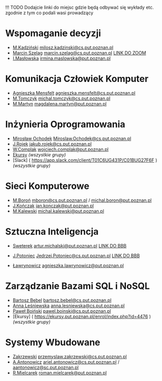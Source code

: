 !!! TODO
    Dodajcie linki do miejsc gdzie będą odbywać się wykłady etc. zgodnie z tym co podali wasi prowadzący

# Wspomaganie decyzji
- [M.Kadziński](http://www.cs.put.poznan.pl/mkadzinski/wd/) milosz.kadzinski@cs.put.poznan.pl
- [Marcin Szeląg](http://www.cs.put.poznan.pl/mszelag/Teaching/teaching.html) marcin.szelag@cs.put.poznan.pl 
    [LINK DO ZOOM](https://us02web.zoom.us/j/6058330707?pwd=RUxNcUN6Y3g3eUxydnBNK2d6VE5HZz09&fbclid=IwAR0M7Kux1lQD9cr-aCd6B-97gQjszb7WhxaAMeYyNgBfZR8XC-SrpCra7Xo#success)
- [I.Masłowska](http://www.cs.put.poznan.pl/imaslowska/wd/) irmina.maslowska@put.poznan.pl

# Komunikacja Człowiek Komputer
- [Agnieszka Mensfelt](https://www.cs.put.poznan.pl/amensfelt/komunikacja-czlowiek-komputer/) agnieszka.mensfelt@cs.put.poznan.pl
- [M.Tomczyk](http://www.cs.put.poznan.pl/mtomczyk/index.php/kck-zasady-oceniania/) michal.tomczyk@cs.put.poznan.pl
- [M.Martyn]() magdalena.martyn@put.poznan.pl 

# Inżynieria Oprogramowania
- [Mirosław Ochodek]() Miroslaw.Ochodek@cs.put.poznan.pl
- [J.Rojek](http://www.cs.put.poznan.pl/jrojek/io1.html) jakub.rojek@cs.put.poznan.pl
- [W.Complak]() wojciech.complak@put.poznan.pl
- [Ekursy]( https://ekursy.put.poznan.pl/course/view.php?id=3561 ) *(wszystkie grupy)*
- [Slack] ( https://app.slack.com/client/T01C6UG431P/C01BUG27F6F )  *(wszystkie grupy)*

# Sieci Komputerowe
- [M.Boroń](http://www.cs.put.poznan.pl/mboron/sk2.html) mboron@cs.put.poznan.pl / michal.boron@put.poznan.pl 
- [J.Kończak](http://www.cs.put.poznan.pl/jkonczak/sk2)  jan.konczak@put.poznan.pl
- [M.Kalewski](http://www.cs.put.poznan.pl/mkalewski/documents/sk.php)  michal.kalewski@put.poznan.pl 

# Sztuczna Inteligencja
- [Sweterek](http://www.cs.put.poznan.pl/amichalski/si.dzienne/index.html) artur.michalski@put.poznan.pl
    [LINK DO BBB](https://moodle.put.poznan.pl/mod/bigbluebuttonbn/view.php?id=120740)

- [J.Potoniec](http://www.cs.put.poznan.pl/jpotoniec/?page_id=12)  Jedrzej.Potoniec@cs.put.poznan.pl
    [LINK DO BBB](https://moodle.put.poznan.pl/mod/bigbluebuttonbn/view.php?id=120738)
- [Ławrynowicz](http://www.cs.put.poznan.pl/si/) agnieszka.lawrynowicz@put.poznan.pl

# Zarządzanie Bazami SQL i NoSQL
- [Bartosz Bębel](http://www.cs.put.poznan.pl/bbebel)  bartosz.bebel@cs.put.poznan.pl
- [Anna Leśniewska](http://www.cs.put.poznan.pl/alesniewska)  anna.lesniewska@cs.put.poznan.pl
- [Paweł Boiński](http://www.cs.put.poznan.pl/pboinski)  pawel.boinski@cs.put.poznan.pl
- [Ekursy] ( https://ekursy.put.poznan.pl/enrol/index.php?id=4476 ) *(wszystkie grupy)*


# Systemy Wbudowane
- [Zakrzewski](http://www.cs.put.poznan.pl/pzakrzewski/sw.html) przemyslaw.zakrzewski@cs.put.poznan.pl
- [A.Antonowicz](http://www.cs.put.poznan.pl/aantonowicz/sw.html) ariel.antonowicz@cs.put.poznan.pl / aantonowicz@sc.put.poznan.pl 
- [R.Mielcarek]() roman.mielcarek@put.poznan.pl 
